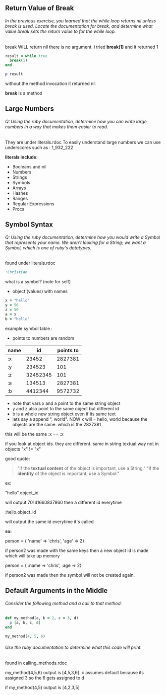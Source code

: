 ## Return Value of Break
###### In the previous exercise, you learned that the while loop returns nil unless break is used. Locate the documentation for break, and determine what value break sets the return value to for the while loop.

break WILL return nil there is no argument.
i tried **break(1)** and it returned 1

```ruby
result = while true
  break(1)
end

p result
```
without the method invocation it returned nil

**break** is a method

## Large Numbers
###### Q: Using the ruby documentation, determine how you can write large numbers in a way that makes them easier to read.

They are under literals.rdoc 
To easily understand large numbers we can use underscores such as : 1_932_222

**literals include:** 
- Booleans and nil
- Numbers
- Strings
- Symbols
- Arrays
- Hashes
- Ranges
- Regular Expressions
- Procs

## Symbol Syntax
###### Q: Using the ruby documentation, determine how you would write a Symbol that represents your name. We aren't looking for a String; we want a Symbol, which is one of ruby's datatypes.

found under literals.rdoc

```ruby
:Christian 
```
what is a symbol? (note for self)
- object (values) with names

```ruby
x = "hello"
y = 50
z = 50
a = x
b = "hello"
```
example symbol table :
* points to numbers are random

| name          | id            | points to  |
| ------------- |-------------| -----|
| :x             | 23452         | 2827381|
| :y             | 234523        |  101   |
| :z             | 32452345      |   101  |
| :a             | 134513        | 2827381|
| :b             | 4412344        | 9572732 |

- note that vars x and a point to the same string object
- y and z also point to the same object but different id
- b is a whole new string object even if its same text
- lets say a append ", world". NOW x will = hello, world because the objects are the same. which is the 2827381

this will be the same
:x == :x

if you look at object ids. they are different. same in string textual way not in objects
"x" != "x"

good quote:
>"if the **textual content** of the object is important, use a String."
>"if the **identity** of the object is important, use a Symbol."

ex:

"hello".object_id

will output 70141660837860 then a different id everytime

:hello.object_id

will output the same id everytime it's called

**so:**

person = { 'name' => 'chris', 'age' => 2}

if person2 was made with the same keys then a new object id is made which will take up memory

person = { :name => 'chris', :age => 2}

if person2 was made then the symbol will not be created again.


## Default Arguments in the Middle

###### Consider the following method and a call to that method:

```ruby
def my_method(a, b = 2, c = 3, d)
  p [a, b, c, d]
end

my_method(4, 5, 6)
```
###### Use the ruby documentation to determine what this code will print.

found in calling_methods.rdoc

my_method(4,5,6) output is [4,5,3,6]. c assumes default because its assigned 3 so the 6 gets assigned to d

if my_method(4,5) output is [4,2,3,5]







